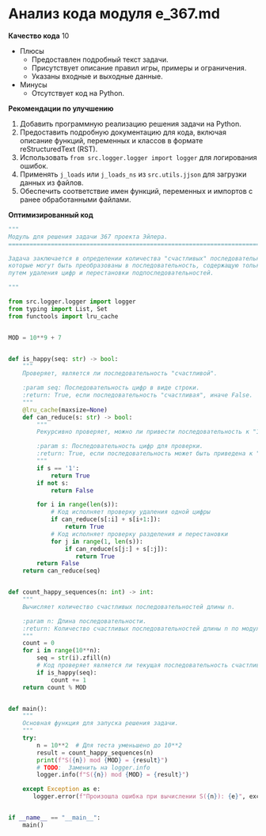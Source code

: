 # Анализ кода модуля e_367.md

**Качество кода**
10
-  Плюсы
    -  Предоставлен подробный текст задачи.
    -  Присутствует описание правил игры, примеры и ограничения.
    -  Указаны входные и выходные данные.
 -  Минусы
    -  Отсутствует код на Python.

**Рекомендации по улучшению**

1.  Добавить программную реализацию решения задачи на Python.
2.  Предоставить подробную документацию для кода, включая описание функций, переменных и классов в формате reStructuredText (RST).
3.  Использовать `from src.logger.logger import logger` для логирования ошибок.
4.  Применять `j_loads` или `j_loads_ns` из `src.utils.jjson` для загрузки данных из файлов.
5.  Обеспечить соответствие имен функций, переменных и импортов с ранее обработанными файлами.

**Оптимизированный код**

```python
"""
Модуль для решения задачи 367 проекта Эйлера.
=========================================================================================

Задача заключается в определении количества "счастливых" последовательностей цифр,
которые могут быть преобразованы в последовательность, содержащую только цифру 1,
путем удаления цифр и перестановки подпоследовательностей.

"""

from src.logger.logger import logger
from typing import List, Set
from functools import lru_cache


MOD = 10**9 + 7


def is_happy(seq: str) -> bool:
    """
    Проверяет, является ли последовательность "счастливой".

    :param seq: Последовательность цифр в виде строки.
    :return: True, если последовательность "счастливая", иначе False.
    """
    @lru_cache(maxsize=None)
    def can_reduce(s: str) -> bool:
        """
        Рекурсивно проверяет, можно ли привести последовательность к "1".

        :param s: Последовательность цифр для проверки.
        :return: True, если последовательность может быть приведена к "1", иначе False.
        """
        if s == '1':
            return True
        if not s:
            return False

        for i in range(len(s)):
            # Код исполняет проверку удаления одной цифры
            if can_reduce(s[:i] + s[i+1:]):
                return True
            # Код исполняет проверку разделения и перестановки
            for j in range(1, len(s)):
                if can_reduce(s[j:] + s[:j]):
                   return True
        return False
    return can_reduce(seq)


def count_happy_sequences(n: int) -> int:
    """
    Вычисляет количество счастливых последовательностей длины n.

    :param n: Длина последовательности.
    :return: Количество счастливых последовательностей длины n по модулю MOD.
    """
    count = 0
    for i in range(10**n):
        seq = str(i).zfill(n)
        # Код проверяет является ли текущая последовательность счастливой
        if is_happy(seq):
            count += 1
    return count % MOD


def main():
    """
    Основная функция для запуска решения задачи.
    """
    try:
        n = 10**2  # Для теста уменьшено до 10**2
        result = count_happy_sequences(n)
        print(f"S({n}) mod {MOD} = {result}")
        # TODO:  Заменить на logger.info
        logger.info(f"S({n}) mod {MOD} = {result}")

    except Exception as e:
       logger.error(f"Произошла ошибка при вычислении S({n}): {e}", exc_info=True)


if __name__ == "__main__":
    main()

```